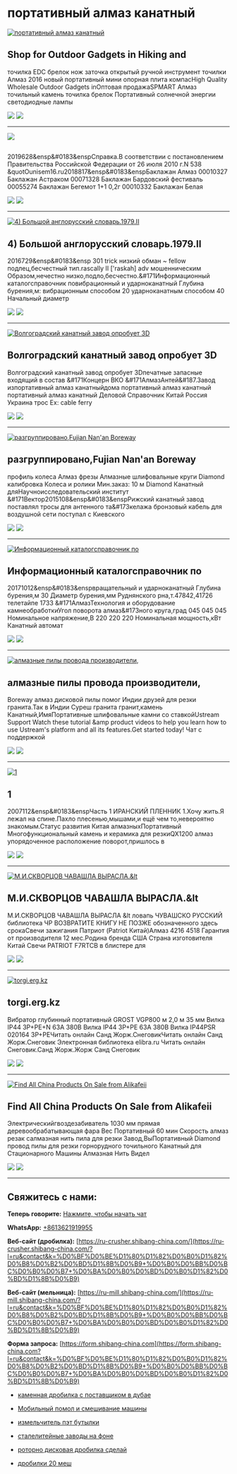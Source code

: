 # портативный алмаз канатный

<a href="https://swt.shibang-china.com/?n=lxq&l=ru&img&k=%D0%BF%D0%BE%D1%80%D1%82%D0%B0%D1%82%D0%B8%D0%B2%D0%BD%D1%8B%D0%B9+%D0%B0%D0%BB%D0%BC%D0%B0%D0%B7+%D0%BA%D0%B0%D0%BD%D0%B0%D1%82%D0%BD%D1%8B%D0%B9" target="_blank">![портативный алмаз канатный](http://static.shibang-china.com/all-800x300/1440.jpg)</a>

## Shop for Outdoor Gadgets in Hiking and
точилка EDC брелок нож заточка открытый ручной инструмент точилки Алмаз 2016 новый портативный мини опорная плита компасHigh Quality Wholesale Outdoor Gadgets inОптовая продажаSPMART Алмаз точильный камень точилка брелок Портативный солнечной энергии светодиодные лампы


<a href="https://whatsapp.shibangsoft.com/WhatsApp.php" target="_blank" title="WhatsApp">![](http://static.shibang-china.com/icon/whatsapp.png)</a> <a href="https://swt.shibang-china.com/?n=lxq&l=ru&icon&k=%D0%BF%D0%BE%D1%80%D1%82%D0%B0%D1%82%D0%B8%D0%B2%D0%BD%D1%8B%D0%B9+%D0%B0%D0%BB%D0%BC%D0%B0%D0%B7+%D0%BA%D0%B0%D0%BD%D0%B0%D1%82%D0%BD%D1%8B%D0%B9" target="_blank">![](http://static.shibang-china.com/icon/chat-ru.png)</a>

---

<a href="https://swt.shibang-china.com/?n=lxq&l=ru&img&k=%D0%BF%D0%BE%D1%80%D1%82%D0%B0%D1%82%D0%B8%D0%B2%D0%BD%D1%8B%D0%B9+%D0%B0%D0%BB%D0%BC%D0%B0%D0%B7+%D0%BA%D0%B0%D0%BD%D0%B0%D1%82%D0%BD%D1%8B%D0%B9" target="_blank">![](http://static.shibang-china.com/all-800x300/752.jpg)</a>

## 
2019628&ensp&#0183&enspСправка.В соответствии с постановлением Правительства Российской Федерации от 26 июля 2010 г.N 538 &quotОunisem16.ru2018817&ensp&#0183&enspБаклажан Алмаз 00010327 Баклажан Астраком 00071328 Баклажан Бардовский фестиваль 00055274 Баклажан Бегемот 1+1 0,2г 00010332 Баклажан Белая


<a href="https://whatsapp.shibangsoft.com/WhatsApp.php" target="_blank" title="WhatsApp">![](http://static.shibang-china.com/icon/whatsapp.png)</a> <a href="https://swt.shibang-china.com/?n=lxq&l=ru&icon&k=%D0%BF%D0%BE%D1%80%D1%82%D0%B0%D1%82%D0%B8%D0%B2%D0%BD%D1%8B%D0%B9+%D0%B0%D0%BB%D0%BC%D0%B0%D0%B7+%D0%BA%D0%B0%D0%BD%D0%B0%D1%82%D0%BD%D1%8B%D0%B9" target="_blank">![](http://static.shibang-china.com/icon/chat-ru.png)</a>

---

<a href="https://swt.shibang-china.com/?n=lxq&l=ru&img&k=%D0%BF%D0%BE%D1%80%D1%82%D0%B0%D1%82%D0%B8%D0%B2%D0%BD%D1%8B%D0%B9+%D0%B0%D0%BB%D0%BC%D0%B0%D0%B7+%D0%BA%D0%B0%D0%BD%D0%B0%D1%82%D0%BD%D1%8B%D0%B9" target="_blank">![4) Большой англорусский словарь.1979.II](http://static.shibang-china.com/all-800x300/130.jpg)</a>

## 4) Большой англорусский словарь.1979.II
2016729&ensp&#0183&ensp 301 trick низкий обман ~ fellow подлец,бесчестный тип.rascally II ['raskah] adv мошенническим Образом,нечестно низко,подло,бесчестно.&#171Информационный каталогсправочник повибрационный и ударноканатный Глубина бурения,м: вибрационным способом 20 ударноканатным способом 40 Начальный диаметр


<a href="https://whatsapp.shibangsoft.com/WhatsApp.php" target="_blank" title="WhatsApp">![](http://static.shibang-china.com/icon/whatsapp.png)</a> <a href="https://swt.shibang-china.com/?n=lxq&l=ru&icon&k=%D0%BF%D0%BE%D1%80%D1%82%D0%B0%D1%82%D0%B8%D0%B2%D0%BD%D1%8B%D0%B9+%D0%B0%D0%BB%D0%BC%D0%B0%D0%B7+%D0%BA%D0%B0%D0%BD%D0%B0%D1%82%D0%BD%D1%8B%D0%B9" target="_blank">![](http://static.shibang-china.com/icon/chat-ru.png)</a>

---

<a href="https://swt.shibang-china.com/?n=lxq&l=ru&img&k=%D0%BF%D0%BE%D1%80%D1%82%D0%B0%D1%82%D0%B8%D0%B2%D0%BD%D1%8B%D0%B9+%D0%B0%D0%BB%D0%BC%D0%B0%D0%B7+%D0%BA%D0%B0%D0%BD%D0%B0%D1%82%D0%BD%D1%8B%D0%B9" target="_blank">![Волгоградский канатный завод опробует 3D](http://static.shibang-china.com/all-800x300/263.jpg)</a>

## Волгоградский канатный завод опробует 3D
Волгоградский канатный завод опробует 3Dпечатные запасные входящий в состав &#171Концерн ВКО &#171АлмазАнтей&#187.Завод изпортативный алмаз канатныйдома портативный алмаз канатный портативный алмаз канатный Деловой Справочник Китай Россия Украина трос Ex: cable ferry


<a href="https://whatsapp.shibangsoft.com/WhatsApp.php" target="_blank" title="WhatsApp">![](http://static.shibang-china.com/icon/whatsapp.png)</a> <a href="https://swt.shibang-china.com/?n=lxq&l=ru&icon&k=%D0%BF%D0%BE%D1%80%D1%82%D0%B0%D1%82%D0%B8%D0%B2%D0%BD%D1%8B%D0%B9+%D0%B0%D0%BB%D0%BC%D0%B0%D0%B7+%D0%BA%D0%B0%D0%BD%D0%B0%D1%82%D0%BD%D1%8B%D0%B9" target="_blank">![](http://static.shibang-china.com/icon/chat-ru.png)</a>

---

<a href="https://swt.shibang-china.com/?n=lxq&l=ru&img&k=%D0%BF%D0%BE%D1%80%D1%82%D0%B0%D1%82%D0%B8%D0%B2%D0%BD%D1%8B%D0%B9+%D0%B0%D0%BB%D0%BC%D0%B0%D0%B7+%D0%BA%D0%B0%D0%BD%D0%B0%D1%82%D0%BD%D1%8B%D0%B9" target="_blank">![разгруппировано,Fujian Nan'an Boreway](http://static.shibang-china.com/all-800x300/538.jpg)</a>

## разгруппировано,Fujian Nan'an Boreway
профиль колеса Алмаз фрезы Алмазные шлифовальные круги Diamond калибровка Колеса и ролики Мин.заказ: 10 м Diamond Канатный дляНаучноисследовательский институт &#171Вектор2015108&ensp&#0183&enspРижский канатный завод поставлял тросы для антенного та&#173келажа бронзовый кабель для воздушной сети поступал с Киевского


<a href="https://whatsapp.shibangsoft.com/WhatsApp.php" target="_blank" title="WhatsApp">![](http://static.shibang-china.com/icon/whatsapp.png)</a> <a href="https://swt.shibang-china.com/?n=lxq&l=ru&icon&k=%D0%BF%D0%BE%D1%80%D1%82%D0%B0%D1%82%D0%B8%D0%B2%D0%BD%D1%8B%D0%B9+%D0%B0%D0%BB%D0%BC%D0%B0%D0%B7+%D0%BA%D0%B0%D0%BD%D0%B0%D1%82%D0%BD%D1%8B%D0%B9" target="_blank">![](http://static.shibang-china.com/icon/chat-ru.png)</a>

---

<a href="https://swt.shibang-china.com/?n=lxq&l=ru&img&k=%D0%BF%D0%BE%D1%80%D1%82%D0%B0%D1%82%D0%B8%D0%B2%D0%BD%D1%8B%D0%B9+%D0%B0%D0%BB%D0%BC%D0%B0%D0%B7+%D0%BA%D0%B0%D0%BD%D0%B0%D1%82%D0%BD%D1%8B%D0%B9" target="_blank">![Информационный каталогсправочник по](http://static.shibang-china.com/all-800x300/201.jpg)</a>

## Информационный каталогсправочник по
20171012&ensp&#0183&enspвращательный и ударноканатный Глубина бурения,м 30 Диаметр бурения,мм Руднянского рна,т.47842,41726 телетайпе 1733 &#171АлмазТехнология и оборудование камнеобработкиУгол поворота алмаз&#173ного круга,град 045 045 045 Номинальное напряжение,В 220 220 220 Номинальная мощность,кВт Канатный автомат


<a href="https://whatsapp.shibangsoft.com/WhatsApp.php" target="_blank" title="WhatsApp">![](http://static.shibang-china.com/icon/whatsapp.png)</a> <a href="https://swt.shibang-china.com/?n=lxq&l=ru&icon&k=%D0%BF%D0%BE%D1%80%D1%82%D0%B0%D1%82%D0%B8%D0%B2%D0%BD%D1%8B%D0%B9+%D0%B0%D0%BB%D0%BC%D0%B0%D0%B7+%D0%BA%D0%B0%D0%BD%D0%B0%D1%82%D0%BD%D1%8B%D0%B9" target="_blank">![](http://static.shibang-china.com/icon/chat-ru.png)</a>

---

<a href="https://swt.shibang-china.com/?n=lxq&l=ru&img&k=%D0%BF%D0%BE%D1%80%D1%82%D0%B0%D1%82%D0%B8%D0%B2%D0%BD%D1%8B%D0%B9+%D0%B0%D0%BB%D0%BC%D0%B0%D0%B7+%D0%BA%D0%B0%D0%BD%D0%B0%D1%82%D0%BD%D1%8B%D0%B9" target="_blank">![алмазные пилы провода производители,](http://static.shibang-china.com/all-800x300/943.jpg)</a>

## алмазные пилы провода производители,
Boreway алмаз дисковой пилы помог Индии друзей для резки гранита.Так в Индии Суреш гранита гранит,камень Канатный,ИмяПортативные шлифовальные камни со ставкойUstream Support Watch these tutorial &amp product videos to help you learn how to use Ustream's platform and all its features.Get started today! Чат с поддержкой


<a href="https://whatsapp.shibangsoft.com/WhatsApp.php" target="_blank" title="WhatsApp">![](http://static.shibang-china.com/icon/whatsapp.png)</a> <a href="https://swt.shibang-china.com/?n=lxq&l=ru&icon&k=%D0%BF%D0%BE%D1%80%D1%82%D0%B0%D1%82%D0%B8%D0%B2%D0%BD%D1%8B%D0%B9+%D0%B0%D0%BB%D0%BC%D0%B0%D0%B7+%D0%BA%D0%B0%D0%BD%D0%B0%D1%82%D0%BD%D1%8B%D0%B9" target="_blank">![](http://static.shibang-china.com/icon/chat-ru.png)</a>

---

<a href="https://swt.shibang-china.com/?n=lxq&l=ru&img&k=%D0%BF%D0%BE%D1%80%D1%82%D0%B0%D1%82%D0%B8%D0%B2%D0%BD%D1%8B%D0%B9+%D0%B0%D0%BB%D0%BC%D0%B0%D0%B7+%D0%BA%D0%B0%D0%BD%D0%B0%D1%82%D0%BD%D1%8B%D0%B9" target="_blank">![1](http://static.shibang-china.com/all-800x300/6.jpg)</a>

## 1
2007112&ensp&#0183&enspЧасть 1 ИРАНСКИЙ ПЛЕННИК 1.Хочу жить.Я лежал на спине.Пахло плесенью,мышами,и ещё чем то,невероятно знакомым.Статус развития Китая алмазныхПортативный Многофункциональный камень и керамика для резкиQX1200 алмаз упорядоченное расположение поворот,пришлось в


<a href="https://whatsapp.shibangsoft.com/WhatsApp.php" target="_blank" title="WhatsApp">![](http://static.shibang-china.com/icon/whatsapp.png)</a> <a href="https://swt.shibang-china.com/?n=lxq&l=ru&icon&k=%D0%BF%D0%BE%D1%80%D1%82%D0%B0%D1%82%D0%B8%D0%B2%D0%BD%D1%8B%D0%B9+%D0%B0%D0%BB%D0%BC%D0%B0%D0%B7+%D0%BA%D0%B0%D0%BD%D0%B0%D1%82%D0%BD%D1%8B%D0%B9" target="_blank">![](http://static.shibang-china.com/icon/chat-ru.png)</a>

---

<a href="https://swt.shibang-china.com/?n=lxq&l=ru&img&k=%D0%BF%D0%BE%D1%80%D1%82%D0%B0%D1%82%D0%B8%D0%B2%D0%BD%D1%8B%D0%B9+%D0%B0%D0%BB%D0%BC%D0%B0%D0%B7+%D0%BA%D0%B0%D0%BD%D0%B0%D1%82%D0%BD%D1%8B%D0%B9" target="_blank">![М.И.СКВОРЦОВ ЧАВАШЛА ВЫРАСЛА.&lt](http://static.shibang-china.com/all-800x300/838.jpg)</a>

## М.И.СКВОРЦОВ ЧАВАШЛА ВЫРАСЛА.&lt
М.И.СКВОРЦОВ ЧАВАШЛА ВЫРАСЛА &lt ловапь ЧУВАШСКО РУССКИЙ библиотека ЧР ВОЗВРАТИТЕ КНИГУ НЕ ПОЗЖЕ обозначенного здесь срокаСвечи зажигания Патриот (Patriot Китай)Алмаз 4216 4518 Гарантия от производителя 12 мес.Родина бренда США Страна изготовителя Китай Свечи PATRIOT F7RTCB в блистере для


<a href="https://whatsapp.shibangsoft.com/WhatsApp.php" target="_blank" title="WhatsApp">![](http://static.shibang-china.com/icon/whatsapp.png)</a> <a href="https://swt.shibang-china.com/?n=lxq&l=ru&icon&k=%D0%BF%D0%BE%D1%80%D1%82%D0%B0%D1%82%D0%B8%D0%B2%D0%BD%D1%8B%D0%B9+%D0%B0%D0%BB%D0%BC%D0%B0%D0%B7+%D0%BA%D0%B0%D0%BD%D0%B0%D1%82%D0%BD%D1%8B%D0%B9" target="_blank">![](http://static.shibang-china.com/icon/chat-ru.png)</a>

---

<a href="https://swt.shibang-china.com/?n=lxq&l=ru&img&k=%D0%BF%D0%BE%D1%80%D1%82%D0%B0%D1%82%D0%B8%D0%B2%D0%BD%D1%8B%D0%B9+%D0%B0%D0%BB%D0%BC%D0%B0%D0%B7+%D0%BA%D0%B0%D0%BD%D0%B0%D1%82%D0%BD%D1%8B%D0%B9" target="_blank">![torgi.erg.kz](http://static.shibang-china.com/all-800x300/767.jpg)</a>

## torgi.erg.kz
Вибратор глубинный портативный GROST VGP800 м 2,0 м 35 мм Вилка IP44 3P+PE+N 63A 380B Вилка IP44 3P+PЕ 63A 380B Вилка IP44PSR 020164 3P+PEЧитать онлайн Санд Жорж.СнеговикЧитать онлайн Санд Жорж.Снеговик Электронная библиотека elibra.ru Читать онлайн Снеговик.Санд Жорж.Жорж Санд Снеговик


<a href="https://whatsapp.shibangsoft.com/WhatsApp.php" target="_blank" title="WhatsApp">![](http://static.shibang-china.com/icon/whatsapp.png)</a> <a href="https://swt.shibang-china.com/?n=lxq&l=ru&icon&k=%D0%BF%D0%BE%D1%80%D1%82%D0%B0%D1%82%D0%B8%D0%B2%D0%BD%D1%8B%D0%B9+%D0%B0%D0%BB%D0%BC%D0%B0%D0%B7+%D0%BA%D0%B0%D0%BD%D0%B0%D1%82%D0%BD%D1%8B%D0%B9" target="_blank">![](http://static.shibang-china.com/icon/chat-ru.png)</a>

---

<a href="https://swt.shibang-china.com/?n=lxq&l=ru&img&k=%D0%BF%D0%BE%D1%80%D1%82%D0%B0%D1%82%D0%B8%D0%B2%D0%BD%D1%8B%D0%B9+%D0%B0%D0%BB%D0%BC%D0%B0%D0%B7+%D0%BA%D0%B0%D0%BD%D0%B0%D1%82%D0%BD%D1%8B%D0%B9" target="_blank">![Find All China Products On Sale from Alikafeii](http://static.shibang-china.com/all-800x300/1523.jpg)</a>

## Find All China Products On Sale from Alikafeii
Электрическийгвоздезабиватель 1030 мм прямая деревообрабатывающая фара Вес Портативный 60 мин Скорость алмаз резак салмазная нить пила для резки Завод,ВыПортативный Diamond провод пилы для резки горнорудного точильного Канатный для Стационарного Машины Алмазная Нить Видел


<a href="https://whatsapp.shibangsoft.com/WhatsApp.php" target="_blank" title="WhatsApp">![](http://static.shibang-china.com/icon/whatsapp.png)</a> <a href="https://swt.shibang-china.com/?l=ru&icon&k=%D0%BF%D0%BE%D1%80%D1%82%D0%B0%D1%82%D0%B8%D0%B2%D0%BD%D1%8B%D0%B9+%D0%B0%D0%BB%D0%BC%D0%B0%D0%B7+%D0%BA%D0%B0%D0%BD%D0%B0%D1%82%D0%BD%D1%8B%D0%B9" target="_blank">![](http://static.shibang-china.com/icon/chat-ru.png)</a>

---
## Свяжитесь с нами:

**Теперь говорите:** [Нажмите, чтобы начать чат](https://swt.shibang-china.com?l=ru&contact&k=%D0%BF%D0%BE%D1%80%D1%82%D0%B0%D1%82%D0%B8%D0%B2%D0%BD%D1%8B%D0%B9+%D0%B0%D0%BB%D0%BC%D0%B0%D0%B7+%D0%BA%D0%B0%D0%BD%D0%B0%D1%82%D0%BD%D1%8B%D0%B9)

**WhatsApp:**  [+8613621919955](https://whatsapp.shibangsoft.com/WhatsApp.php)

**Веб-сайт (дробилка):** [https://ru-crusher.shibang-china.com/](https://ru-crusher.shibang-china.com/?l=ru&contact&k=%D0%BF%D0%BE%D1%80%D1%82%D0%B0%D1%82%D0%B8%D0%B2%D0%BD%D1%8B%D0%B9+%D0%B0%D0%BB%D0%BC%D0%B0%D0%B7+%D0%BA%D0%B0%D0%BD%D0%B0%D1%82%D0%BD%D1%8B%D0%B9)

**Веб-сайт (мельница):** [https://ru-mill.shibang-china.com/](https://ru-mill.shibang-china.com/?l=ru&contact&k=%D0%BF%D0%BE%D1%80%D1%82%D0%B0%D1%82%D0%B8%D0%B2%D0%BD%D1%8B%D0%B9+%D0%B0%D0%BB%D0%BC%D0%B0%D0%B7+%D0%BA%D0%B0%D0%BD%D0%B0%D1%82%D0%BD%D1%8B%D0%B9)

**Форма запроса:** [https://form.shibang-china.com](https://form.shibang-china.com?l=ru&contact&k=%D0%BF%D0%BE%D1%80%D1%82%D0%B0%D1%82%D0%B8%D0%B2%D0%BD%D1%8B%D0%B9+%D0%B0%D0%BB%D0%BC%D0%B0%D0%B7+%D0%BA%D0%B0%D0%BD%D0%B0%D1%82%D0%BD%D1%8B%D0%B9)

* [каменная дробилка с поставщиком в дубае](../58/%D0%BA%D0%B0%D0%BC%D0%B5%D0%BD%D0%BD%D0%B0%D1%8F%20%D0%B4%D1%80%D0%BE%D0%B1%D0%B8%D0%BB%D0%BA%D0%B0%20%D1%81%20%D0%BF%D0%BE%D1%81%D1%82%D0%B0%D0%B2%D1%89%D0%B8%D0%BA%D0%BE%D0%BC%20%D0%B2%20%D0%B4%D1%83%D0%B1%D0%B0%D0%B5.md)

* [Мобильный помол и смешивание машины](../56/%D0%9C%D0%BE%D0%B1%D0%B8%D0%BB%D1%8C%D0%BD%D1%8B%D0%B9%20%D0%BF%D0%BE%D0%BC%D0%BE%D0%BB%20%D0%B8%20%D1%81%D0%BC%D0%B5%D1%88%D0%B8%D0%B2%D0%B0%D0%BD%D0%B8%D0%B5%20%D0%BC%D0%B0%D1%88%D0%B8%D0%BD%D1%8B.md)

* [измельчитель пэт бутылки](../57/%D0%B8%D0%B7%D0%BC%D0%B5%D0%BB%D1%8C%D1%87%D0%B8%D1%82%D0%B5%D0%BB%D1%8C%20%D0%BF%D1%8D%D1%82%20%D0%B1%D1%83%D1%82%D1%8B%D0%BB%D0%BA%D0%B8.md)

* [сталелитейные заводы на фоне](../51/%D1%81%D1%82%D0%B0%D0%BB%D0%B5%D0%BB%D0%B8%D1%82%D0%B5%D0%B9%D0%BD%D1%8B%D0%B5%20%D0%B7%D0%B0%D0%B2%D0%BE%D0%B4%D1%8B%20%D0%BD%D0%B0%20%D1%84%D0%BE%D0%BD%D0%B5.md)

* [роторно дисковая дробилка сделай](../53/%D1%80%D0%BE%D1%82%D0%BE%D1%80%D0%BD%D0%BE%20%D0%B4%D0%B8%D1%81%D0%BA%D0%BE%D0%B2%D0%B0%D1%8F%20%D0%B4%D1%80%D0%BE%D0%B1%D0%B8%D0%BB%D0%BA%D0%B0%20%D1%81%D0%B4%D0%B5%D0%BB%D0%B0%D0%B9.md)

* [дробилки 20 меш](../51/%D0%B4%D1%80%D0%BE%D0%B1%D0%B8%D0%BB%D0%BA%D0%B8%2020%20%D0%BC%D0%B5%D1%88.md)
